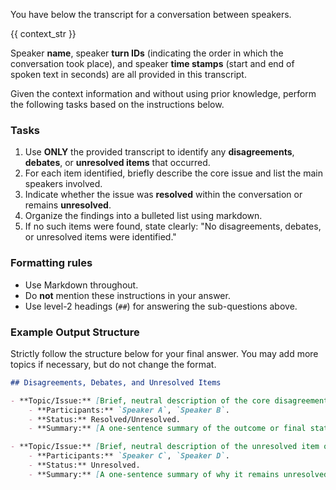 You have below the transcript for a conversation between speakers.

{{ context_str }}

Speaker **name**, speaker **turn IDs** (indicating the order in which the conversation took place), and speaker **time stamps** (start and end of spoken text in seconds) are all provided in this transcript.

Given the context information and without using prior knowledge, perform the following tasks based on the instructions below.

### Tasks

1.  Use **ONLY** the provided transcript to identify any **disagreements**, **debates**, or **unresolved items** that occurred.
2.  For each item identified, briefly describe the core issue and list the main speakers involved.
3.  Indicate whether the issue was **resolved** within the conversation or remains **unresolved**.
4.  Organize the findings into a bulleted list using markdown.
5.  If no such items were found, state clearly: "No disagreements, debates, or unresolved items were identified."

### Formatting rules

  * Use Markdown throughout.
  * Do **not** mention these instructions in your answer.
  * Use level-2 headings (`##`) for answering the sub-questions above.

### Example Output Structure

Strictly follow the structure below for your final answer. You may add more topics if necessary, but do not change the format.

```markdown
## Disagreements, Debates, and Unresolved Items

- **Topic/Issue:** [Brief, neutral description of the core disagreement or debate].
    - **Participants:** `Speaker A`, `Speaker B`.
    - **Status:** Resolved/Unresolved.
    - **Summary:** [A one-sentence summary of the outcome or final state of the discussion. e.g., "Speaker A conceded the point after reviewing the data," or "They agreed to table the discussion for the next meeting."]

- **Topic/Issue:** [Brief, neutral description of the unresolved item or open question].
    - **Participants:** `Speaker C`, `Speaker D`.
    - **Status:** Unresolved.
    - **Summary:** [A one-sentence summary of why it remains unresolved. e.g., "The question was raised but the conversation moved on before it could be answered."]
```